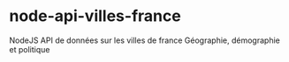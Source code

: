 # node-api-villes-france

NodeJS API de données sur les villes de france
Géographie, démographie et politique
